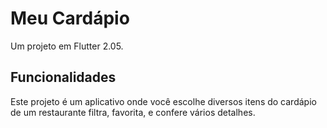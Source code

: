 # Meu Cardápio

Um projeto em Flutter 2.05.

## Funcionalidades

Este projeto é um aplicativo onde você escolhe diversos itens do cardápio de um restaurante
filtra, favorita, e confere vários detalhes.

